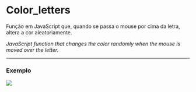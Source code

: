 # Color_letters
Função em JavaScript que, quando se passa o mouse por cima da letra, altera a cor aleatoriamente. 

*JavaScript function that changes the color randomly when the mouse is moved over the letter.*

<hr>

### Exemplo 
![](https://user-images.githubusercontent.com/52714788/81437178-1e91e100-9141-11ea-9549-afa59521e3a0.png)
